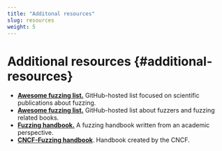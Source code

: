 ```yaml
---
title: "Additonal resources"
slug: resources
weight: 5
---
```



# Additional resources {#additional-resources}

* **[Awesome fuzzing list.](https://github.com/cpuu/awesome-fuzzing)** GitHub-hosted list focused on scientific publications about fuzzing.
* **[Awesome fuzzing list.](https://github.com/secfigo/Awesome-Fuzzing)** GitHub-hosted list about fuzzers and fuzzing related books.
* **[Fuzzing handbook.](https://www.fuzzingbook.org/)** A fuzzing handbook written from an academic perspective.
* **[CNCF-Fuzzing handbook](https://github.com/cncf/tag-security/tree/main/security-fuzzing-handbook)**. Handbook created by the CNCF.